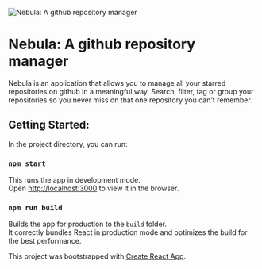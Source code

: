 ![Nebula: A github repository manager](https://user-images.githubusercontent.com/42247421/51596934-7e945200-1f13-11e9-8223-74ed8a8a8163.png)

# Nebula: A github repository manager
Nebula is an application that allows you to manage all your starred repositories on github in a meaningful way. Search, filter, tag or group your repositories so you never miss on that one repository you can't remember.

## Getting Started: 
In the project directory, you can run:
### `npm start` 
This runs the app in development mode. <br>
Open [http://localhost:3000](http://localhost:3000) to view it in the browser.

### `npm run build`
Builds the app for production to the `build` folder.<br>
It correctly bundles React in production mode and optimizes the build for the best performance.

This project was bootstrapped with [Create React App](https://github.com/facebook/create-react-app).
